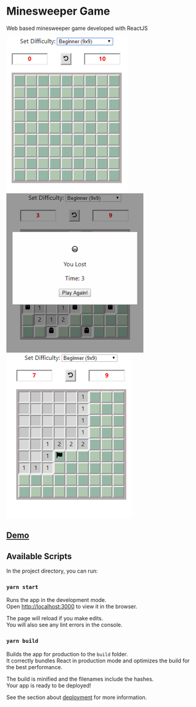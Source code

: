 # Minesweeper Game
Web based minesweeper game developed with ReactJS

![alt text](https://github.com/ThapaMahesh/minesweeper/blob/master/public/images/minesweeper.PNG?raw=true)
![alt text](https://github.com/ThapaMahesh/minesweeper/blob/master/public/images/minesweeper-lost.PNG?raw=true)
![alt text](https://github.com/ThapaMahesh/minesweeper/blob/master/public/images/minesweeper-select.PNG?raw=true)

## [Demo](https://mystifying-agnesi-f3e0d6.netlify.com/)

## Available Scripts

In the project directory, you can run:

### `yarn start`

Runs the app in the development mode.<br />
Open [http://localhost:3000](http://localhost:3000) to view it in the browser.

The page will reload if you make edits.<br />
You will also see any lint errors in the console.

### `yarn build`

Builds the app for production to the `build` folder.<br />
It correctly bundles React in production mode and optimizes the build for the best performance.

The build is minified and the filenames include the hashes.<br />
Your app is ready to be deployed!

See the section about [deployment](https://facebook.github.io/create-react-app/docs/deployment) for more information.
